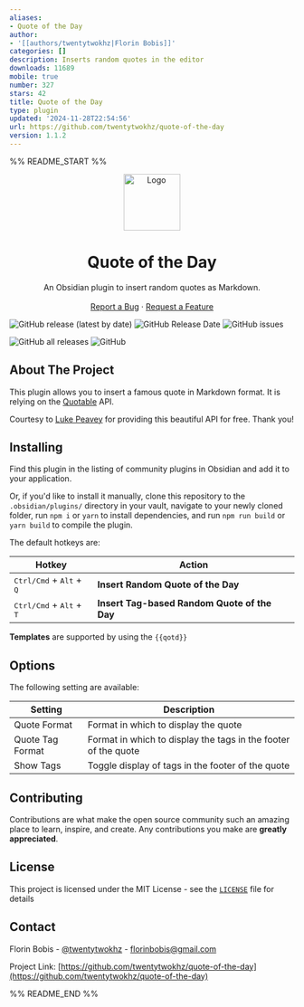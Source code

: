 ```yaml
---
aliases:
- Quote of the Day
author:
- '[[authors/twentytwokhz|Florin Bobis]]'
categories: []
description: Inserts random quotes in the editor
downloads: 11689
mobile: true
number: 327
stars: 42
title: Quote of the Day
type: plugin
updated: '2024-11-28T22:54:56'
url: https://github.com/twentytwokhz/quote-of-the-day
version: 1.1.2
---
```


%% README_START %%

<p align="center">
  <a href="https://github.com/twentytwokhz/quote-of-the-day">
    <img src="https://github.com/twentytwokhz/quote-of-the-day/raw/master/qotd.png" alt="Logo" height=100>
  </a>

  <h1 align="center">Quote of the Day</h1>

  <p align="center">
    An Obsidian plugin to insert random quotes as Markdown.
    <br />
    <br />
    <a href="https://github.com/twentytwokhz/quote-of-the-day/issues">Report a Bug</a>
    ·
    <a href="https://github.com/twentytwokhz/quote-of-the-day/issues">Request a Feature</a>
  </p>
</p>

![GitHub release (latest by date)](https://img.shields.io/github/v/release/twentytwokhz/quote-of-the-day)
![GitHub Release Date](https://img.shields.io/github/release-date/twentytwokhz/quote-of-the-day)
![GitHub issues](https://img.shields.io/github/issues/twentytwokhz/quote-of-the-day)

![GitHub all releases](https://img.shields.io/github/downloads/twentytwokhz/quote-of-the-day/total)
![GitHub](https://img.shields.io/github/license/twentytwokhz/quote-of-the-day)

<!-- ABOUT THE PROJECT -->

## About The Project

This plugin allows you to insert a famous quote in Markdown format. It is relying on the [Quotable](https://github.com/lukePeavey/quotable) API.

Courtesy to [Luke Peavey](https://github.com/lukePeavey) for providing this beautiful API for free. Thank you!

## Installing

Find this plugin in the listing of community plugins in Obsidian and add it to your application.

Or, if you'd like to install it manually, clone this repository to the `.obsidian/plugins/` directory in your vault, navigate to your newly cloned folder, run `npm i` or `yarn` to install dependencies, and run `npm run build` or `yarn build` to compile the plugin.

<!-- USAGE EXAMPLES -->

The default hotkeys are:

| Hotkey                                              | Action                                       |
| --------------------------------------------------- | -------------------------------------------- |
| <kbd>Ctrl/Cmd</kbd> + <kbd>Alt</kbd> + <kbd>Q</kbd> | **Insert Random Quote of the Day**           |
| <kbd>Ctrl/Cmd</kbd> + <kbd>Alt</kbd> + <kbd>T</kbd> | **Insert Tag-based Random Quote of the Day** |

**Templates** are supported by using the `{{qotd}}`

## Options

The following setting are available:

| Setting          | Description                                                    |
| ---------------- | -------------------------------------------------------------- |
| Quote Format     | Format in which to display the quote                           |
| Quote Tag Format | Format in which to display the tags in the footer of the quote |
| Show Tags        | Toggle display of tags in the footer of the quote              |

<!-- CONTRIBUTING -->

## Contributing

Contributions are what make the open source community such an amazing place to learn, inspire, and create. Any contributions you make are **greatly appreciated**.

## License

This project is licensed under the MIT License - see the [`LICENSE`](LICENSE) file for details

<!-- CONTACT -->

## Contact

Florin Bobis - [@twentytwokhz](https://github.com/twentytwokhz) - florinbobis@gmail.com

Project Link: [https://github.com/twentytwokhz/quote-of-the-day](https://github.com/twentytwokhz/quote-of-the-day)


%% README_END %%